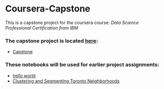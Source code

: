 # Coursera-Capstone

This is a capstone project for the coursera course: *Data Science Professional Certification from IBM*

### The capstone project is located [here](./capstone):
- [Capstone]()

### These notebooks will be used for earlier project assignments:
- [hello world](./hello_world.ipynb)
- [Clustering and Segmenting Toronto Neighborhoods](./Clustering%20and%20Segmenting%20Toronto%20Neighborhoods.ipynb)
